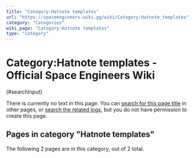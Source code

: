 ```yaml
---
title: "Category:Hatnote templates"
url: "https://spaceengineers.wiki.gg/wiki/Category:Hatnote_templates"
category: "Categories"
wiki_page: "Category:Hatnote templates"
type: "category"
---
```


# Category:Hatnote templates - Official Space Engineers Wiki

(#searchInput)

There is currently no text in this page. You can [search for this page title](https://spaceengineers.wiki.gg/wiki/Special:Search/Hatnote_templates "Special:Search/Hatnote templates") in other pages, or [search the related logs](https://spaceengineers.wiki.gg/wiki/Special:Log?page=Category:Hatnote_templates), but you do not have permission to create this page.

## Pages in category "Hatnote templates"

The following 2 pages are in this category, out of 2 total.
